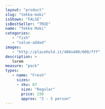 ```yaml
---
layout: "product"
slug: "tekka-maki"
isShown: "FALSE"
isBestSeller: "TRUE"
name: "Tekka Maki"
categories:
   - "fish"
   - "value-added"
images:
   - "http://placehold.it/400x400/000/fff"
description: >
   lorem
measure: "pack"
types: 
   - name: "Fresh"
     sizes: 
     - sku: 67
       size: "Regular"
       price: 150
       approx: "3 - 5 person"
---
```

